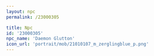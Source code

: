 ```yaml
---
layout: npc
permalink: /23000305

title: Npc
id: '23000305'
npc_name: 'Daemon Glutton'
icon_url: 'portrait/mob/21010107_m_zerglingblue_p.png'
---
```

